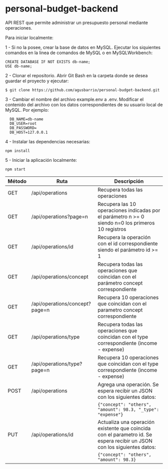 # personal-budget-backend
API REST que permite administrar un presupuesto personal mediante operaciones.

Para iniciar localmente:

1 - Si no la posee, crear la base de datos en MySQL.
  Ejecutar los siquientes comandos en la linea de comandos de MySQL o en MySQLWorkbench:
	
	CREATE DATABASE IF NOT EXISTS db-name;
	USE db-name;

2 - Clonar el repositorio.
	Abrir Git Bash en la carpeta donde se desea guardar el proyecto y ejecutar:

	$ git clone https://github.com/agusbarrio/personal-budget-backend.git


3 - Cambiar el nombre del archivo example.env a .env. Modificar el contenido del archivo con los datos correspondientes de su usuario local de MySQL.
  Por ejemplo:	
      
      DB_NAME=db-name
      DB_USER=root
      DB_PASSWORD=
      DB_HOST=127.0.0.1
      
4 - Instalar las dependencias necesarias:

	npm install

5 - Iniciar la aplicación localmente:

	npm start

| Método| Ruta | Descripción|
|------|------|-----------|
| GET	| /api/operations | Recupera todas las operaciones |
| GET	| /api/operations?page=n | Recupera las 10 operaciones indicadas por el parámetro n >= 0 siendo n=0 los primeros 10 registros |
| GET	| /api/operations/id | Recupera la operación con el id correspondiente siendo el parámetro id >= 1 |
| GET	| /api/operations/concept | Recupera todas las operaciones que coincidan con el parámetro concept correspondiente |
| GET	| /api/operations/concept?page=n | Recupera 10 operaciones que coincidan con el parametro concept correspondiente |
| GET	| /api/operations/type | Recupera todas las operaciones que coincidan con el type correspondiente (income - expense) |
| GET	| /api/operations/type?page=n | Recupera 10 operaciones que coincidan con el type correspondiente (income - expense) |
| POST | /api/operations | Agrega una operación. Se espera recibir un JSON con los siguientes datos: |
|      |                 |   `{"concept": "others", "amount": 98.3, "_type": "expense"}`|
| PUT | /api/operations/id | Actualiza una operación existente que coincida con el parametro id. Se espera recibir un JSON con los siguientes datos:|
|     |                    | `{"concept": "others", "amount": 98.3}`|
